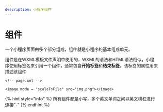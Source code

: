 ```yaml
---
description: 小程序组件
---
```


# 组件

一个小程序页面由多个部分组成，组件就是小程序的基本组成单元。

组件是在WXML模板文件声明中使用的，WXML的语法和HTML语法相似，小程序使用标签名来引用一个组件，通常包含**开始标签**和**结束标签**，该标签的属性用来描述该组件

```text
<!-- page.xml -->

<image mode = "scaleToFile" src="img.png"></image>
```

{% hint style="info" %}
所有组件都是小写，多个英文单词之间以英文横杠进行连接“-”
{% endhint %}

